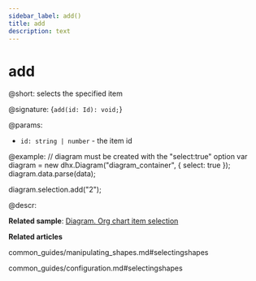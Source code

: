 ```yaml
---
sidebar_label: add()
title: add
description: text
---
```


# add

@short: selects the specified item

@signature: {`add(id: Id): void;`}

@params:
- `id: string | number` - the item id

@example:
// diagram must be created with the "select:true" option
var diagram = new dhx.Diagram("diagram_container", { select: true });
diagram.data.parse(data);

diagram.selection.add("2");

@descr:

**Related sample**: [Diagram. Org chart item selection](https://snippet.dhtmlx.com/jyoxn5h7)

**Related articles**

common_guides/manipulating_shapes.md#selectingshapes

common_guides/configuration.md#selectingshapes
